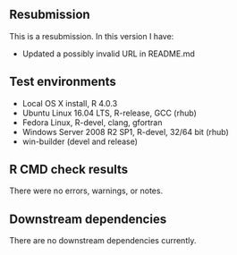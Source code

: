 ## Resubmission

This is a resubmission. In this version I have:

* Updated a possibly invalid URL in README.md

## Test environments
* Local OS X install, R 4.0.3
* Ubuntu Linux 16.04 LTS, R-release, GCC (rhub)
* Fedora Linux, R-devel, clang, gfortran
* Windows Server 2008 R2 SP1, R-devel, 32/64 bit (rhub)
* win-builder (devel and release)

## R CMD check results

There were no errors, warnings, or notes.

## Downstream dependencies
There are no downstream dependencies currently.
